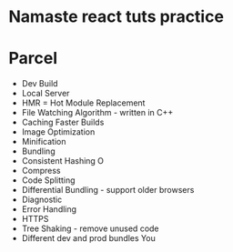 # Namaste react tuts practice

# Parcel
- Dev Build
- Local Server
- HMR = Hot Module Replacement
- File Watching Algorithm - written in C++
- Caching Faster Builds
- Image Optimization
- Minification
- Bundling
- Consistent Hashing O
- Compress
- Code Splitting
- Differential Bundling - support older browsers
- Diagnostic
- Error Handling
- HTTPS
- Tree Shaking - remove unused code
- Different dev and prod bundles You